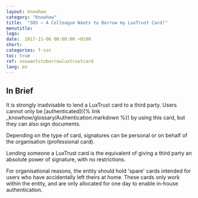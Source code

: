 ```yaml
---
layout: knowhow
category: "Knowhow"
title:  "SOS – A Colleague Wants to Borrow my LuxTrust Card!"
menutitle:
logo:
date:  2017-11-06 00:00:00 +0100
short:
categories: f-sos
toc: true
ref: soswantstoborrowluxtrustcard
lang: en
---
```


## In Brief
It is strongly inadvisable to lend a LuxTrust card to a third party. Users cannot only be [authenticated]({% link _knowhow/glossary/Authentication.markdown %}) by using this card, but they can also sign documents.

Depending on the type of card, signatures can be personal or on behalf of the organisation (professional card).

Lending someone a LuxTrust card is the equivalent of giving a third party an absolute power of signature, with no restrictions.

For organisational reasons, the entity should hold 'spare' cards intended for users who have accidentally left theirs at home. These cards only work within the entity, and are only allocated for one day to enable in-house authentication.
